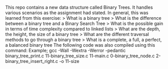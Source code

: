 This repo contains a new data structure called Binary Trees.
It handles various scenarios as the assignment had stated.
In general, this was learned from this exercise:
       > What is a binary tree
       > What is the difference between a binary tree and a Binary Search Tree
       > What is the possible gain in terms of time complexity compared to linked lists
       > What are the depth, the height, the size of a binary tree
       > What are the different traversal methods to go through a binary tree
       > What is a complete, a full, a perfect, a balanced binary tree
The following code was also compiled using this command:
             Example;   gcc -Wall -Wextra -Werror -pedantic binary_tree_print.c 11-binary_tree_size.c 11-main.c
                0-binary_tree_node.c 2-binary_tree_insert_right.c -o 11-size
